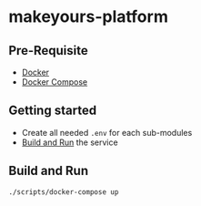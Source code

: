 # makeyours-platform

## Pre-Requisite

- [Docker](https://docs.docker.com)
- [Docker Compose](https://docs.docker.com/compose)

## Getting started

- Create all needed `.env` for each sub-modules
- [Build and Run](#build-and-run) the service

## Build and Run

```shell
./scripts/docker-compose up
```
